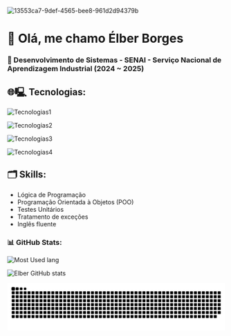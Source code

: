 ![13553ca7-9def-4565-bee8-961d2d94379b](https://github.com/user-attachments/assets/8dfd7e1c-6def-4148-8f1c-d0325db418e1)

# 👋 Olá, me chamo Élber Borges
### 📜 Desenvolvimento de Sistemas - SENAI - Serviço Nacional de Aprendizagem Industrial (2024 ~ 2025)

## 🌐🖳 Tecnologias:
![Tecnologias1](https://skillicons.dev/icons?i=java,spring,python,c)

![Tecnologias2](https://skillicons.dev/icons?i=javascript,html,css)

![Tecnologias3](https://skillicons.dev/icons?i=git,github)

![Tecnologias4](https://skillicons.dev/icons?i=mysql,docker)

## 🗂️ Skills:
- Lógica de Programação
- Programação Orientada à Objetos (POO)
- Testes Unitários
- Tratamento de exceções
- Inglês fluente

### 📊 GitHub Stats:
![Most Used lang](https://github-readme-stats.vercel.app/api/top-langs/?username=ElberBrgs&theme=blue-green)

![Elber GitHub stats](https://github-readme-stats.vercel.app/api?username=elberbrgs&show_icons=true&theme=dark)

![𝙶𝚒𝚝𝚑𝚞𝚋 𝙲𝚘𝚗𝚝𝚛𝚒𝚋𝚞𝚝𝚒𝚘𝚗 𝙶𝚛𝚊𝚙𝚑](https://github.com/JayantGoel001/JayantGoel001/blob/master/github-contribution-grid-snake.svg)
